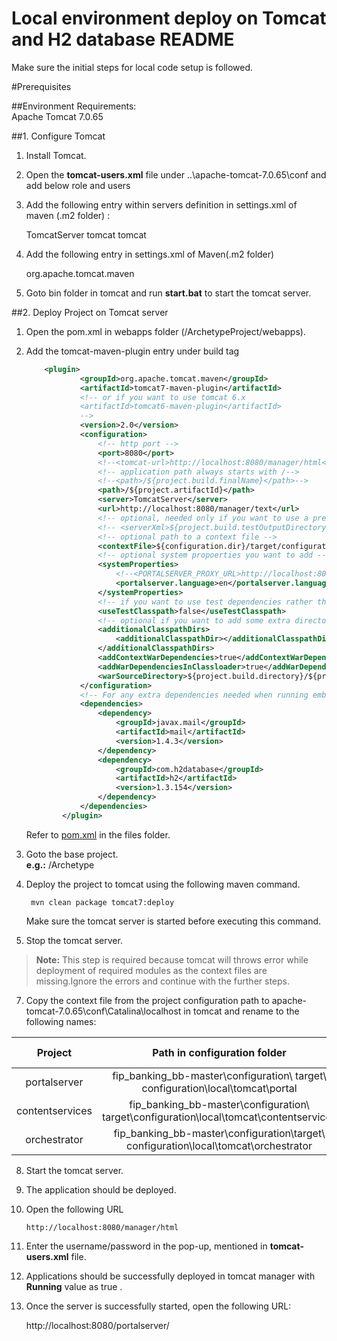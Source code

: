 # Local environment deploy on Tomcat and H2 database README

Make sure the initial steps for local code setup is followed.

#Prerequisites

##Environment Requirements:  
  Apache Tomcat 7.0.65

##1. Configure Tomcat

   1. Install Tomcat.  
   
   2. Open the **tomcat-users.xml** file under ..\apache-tomcat-7.0.65\conf and add below  role and users

        <role rolename="manager-gui"/>
        <role rolename="manager-script"/> 
        <user username="tomcat" password="tomcat" roles="manager-gui,manager-script"/>

   2. Add the following entry within servers definition in settings.xml of maven (.m2 folder) :
        
        <server>
         <id>TomcatServer</id>
	       <username> tomcat </username>
	       <password> tomcat </password>			
        </server>
        
   3. Add the following entry in settings.xml of Maven(.m2 folder)
   
        <pluginGroups>
	           <pluginGroup>org.apache.tomcat.maven</pluginGroup>
        </pluginGroups>     
        
   4. Goto bin folder in tomcat and run **start.bat** to start the tomcat server.        


##2. Deploy Project on Tomcat server
    
1. Open the pom.xml in webapps folder (/ArchetypeProject/webapps).
2. Add the tomcat-maven-plugin entry under build tag     
     
    ```xml
        <plugin>
                <groupId>org.apache.tomcat.maven</groupId>
                <artifactId>tomcat7-maven-plugin</artifactId>
                <!-- or if you want to use tomcat 6.x
                <artifactId>tomcat6-maven-plugin</artifactId>
                -->
                <version>2.0</version>
                <configuration>
                    <!-- http port -->
                    <port>8080</port>
                    <!--<tomcat-url>http://localhost:8080/manager/html</tomcat-url>-->
                    <!-- application path always starts with /-->
                    <!--<path>/${project.build.finalName}</path>-->
                    <path>/${project.artifactId}</path>
                    <server>TomcatServer</server>
                    <url>http://localhost:8080/manager/text</url>
                    <!-- optional, needed only if you want to use a preconfigured server.xml file -->
                    <!-- <serverXml>${project.build.testOutputDirectory}/configuration/tomcat/server.xml</serverXml>-->
                    <!-- optional path to a context file -->
                    <contextFile>${configuration.dir}/target/configuration/local/tomcat/${project.artifactId}/context.xml</contextFile>
                    <!-- optional system propoerties you want to add -->
                    <systemProperties>
                        <!--<PORTALSERVER_PROXY_URL>http://localhost:8082/mashupservices-webapp/prox</PORTALSERVER_PROXY_URL>-->
                        <portalserver.language>en</portalserver.language>
                    </systemProperties>
                    <!-- if you want to use test dependencies rather than only runtime -->
                    <useTestClasspath>false</useTestClasspath>
                    <!-- optional if you want to add some extra directories into the classloader -->
                    <additionalClasspathDirs>
                        <additionalClasspathDir></additionalClasspathDir>
                    </additionalClasspathDirs>
                    <addContextWarDependencies>true</addContextWarDependencies>
                    <addWarDependenciesInClassloader>true</addWarDependenciesInClassloader>
                    <warSourceDirectory>${project.build.directory}/${project.build.finalName}/</warSourceDirectory>
                </configuration>
                <!-- For any extra dependencies needed when running embedded Tomcat (not WAR dependencies) add them below -->
                <dependencies>
                    <dependency>
                        <groupId>javax.mail</groupId>
                        <artifactId>mail</artifactId>
                        <version>1.4.3</version>
                    </dependency>
                    <dependency>
                        <groupId>com.h2database</groupId>
                        <artifactId>h2</artifactId>
                        <version>1.3.154</version>
                    </dependency>
                </dependencies>
            </plugin>
    ```
                                                                                      
    Refer to [pom.xml](https://github.com/github-sumit/fin_banking_bb/blob/master/deploy/local/pom.xml) in the files folder. 
            
3. Goto the base project.   
    **e.g.:** /Archetype

5. Deploy the project to tomcat using the following maven command.
        
        mvn clean package tomcat7:deploy
        
    Make sure the tomcat server is started before executing this command.
        
6. Stop the tomcat server.
>   **Note:** This step is required because tomcat will throws error while deployment of required modules as the context files are missing.Ignore the errors
              and continue with the further steps.
  
7. Copy the context file from the project configuration path to apache-tomcat-7.0.65\conf\Catalina\localhost in tomcat and rename to the following names:
  
  | Project  	| Path in configuration folder  	| Context file name in tomcat   |  
  |:--------:|:----------------------------:|:---------------------------:|  
  | portalserver	   | fip_banking_bb-master\configuration\ target\ configuration\local\tomcat\portal 	| portalserver.xml  |  
  | contentservices 	  | fip_banking_bb-master\configuration\ target\configuration\local\tomcat\contentservices  | contentservices.xml  |   
  | orchestrator    | fip_banking_bb-master\configuration\target\ configuration\local\tomcat\orchestrator  |  orchestrator.xml  |  
        
8. Start the tomcat server.
  
9.	The application should be deployed.

10.	Open the following URL 
   
        http://localhost:8080/manager/html
        
11.	Enter the username/password in the pop-up, mentioned in **tomcat-users.xml**  file.
  
12.	Applications should be successfully deployed in tomcat manager with **Running** value as true .
  
13.	Once the server is successfully started, open the following  URL:
  
       http://localhost:8080/portalserver/
